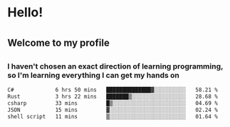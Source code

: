 
<h1>Hello!<h1>
<h2>Welcome to my profile<h2>
<h3>I haven't chosen an exact direction of learning programming, so I'm learning everything I can get my hands on</h3>

<!--START_SECTION:waka-->

```txt
C#             6 hrs 50 mins   ██████████████▓░░░░░░░░░░   58.21 %
Rust           3 hrs 22 mins   ███████▒░░░░░░░░░░░░░░░░░   28.68 %
csharp         33 mins         █▒░░░░░░░░░░░░░░░░░░░░░░░   04.69 %
JSON           15 mins         ▓░░░░░░░░░░░░░░░░░░░░░░░░   02.24 %
shell script   11 mins         ▒░░░░░░░░░░░░░░░░░░░░░░░░   01.64 %
```

<!--END_SECTION:waka-->

